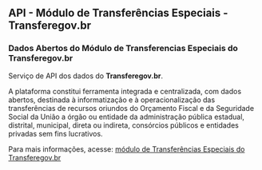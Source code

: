 ## API - Módulo de Transferências Especiais - Transferegov.br

### Dados Abertos do Módulo de Transferencias Especiais do Transferegov.br
Serviço de API dos dados do **Transferegov.br**.<br>

A plataforma constitui ferramenta integrada e centralizada, com dados abertos, destinada à informatização e à operacionalização das transferências de recursos oriundos do Orçamento Fiscal e da Seguridade Social da União a órgão ou entidade da administração pública estadual, distrital, municipal, direta ou indireta, consórcios públicos e entidades privadas sem fins lucrativos.<br>

Para mais informações, acesse: [módulo de Transferências Especiais do Transferegov.br](https://www.gov.br/transferegov/pt-br/ferramentas-gestao/dados-abertos/apis/transferencias-especiais/api-modulo-de-transferencias-especiais)
